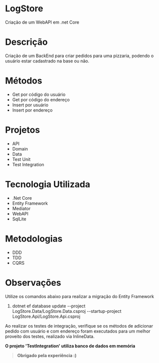 # LogStore
  Criação de um WebAPI em .net Core

# Descrição
  Criação de um BackEnd para criar pedidos para uma pizzaria, podendo o usuário estar cadastrado na base ou não.
 
# Métodos
- Get por código do usuário
- Get por código do endereço 
- Insert por usuário
- Insert por endereço

# Projetos
- API
- Domain
- Data
- Test Unit
- Test Integration

# Tecnologia Utilizada
- .Net Core
- Entity Framework
- Mediator
- WebAPI
- SqlLite

# Metodologias
- DDD
- TDD
- CQRS

# Observações
Utilize os comandos abaixo para realizar a migração do Entity Framework

1. dotnet ef database update --project LogStore.Data/LogStore.Data.csproj --startup-project LogStore.Api/LogStore.Api.csproj

Ao realizar os testes de integração, verifique se os métodos de adicionar pedido com usuário e com endereço foram executados para um melhor proveito dos testes, realizado via InlineData.

<b>O projeto 'TestIntegration' utiliza banco de dados em memória<b>
  
> Obrigado pela experiência :)
